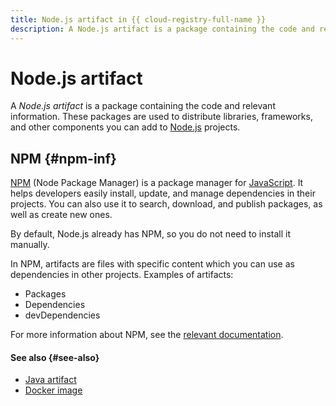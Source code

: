```yaml
---
title: Node.js artifact in {{ cloud-registry-full-name }}
description: A Node.js artifact is a package containing the code and relevant information. These packages are used to distribute libraries, frameworks, and other components you can add to Node.js projects.
---
```


# Node.js artifact

A _Node.js artifact_ is a package containing the code and relevant information. These packages are used to distribute libraries, frameworks, and other components you can add to [Node.js](https://en.wikipedia.org/wiki/Node.js) projects.

## NPM {#npm-inf}

[NPM](https://en.wikipedia.org/wiki/Npm) (Node Package Manager) is a package manager for [JavaScript](https://en.wikipedia.org/wiki/JavaScript). It helps developers easily install, update, and manage dependencies in their projects. You can also use it to search, download, and publish packages, as well as create new ones.

By default, Node.js already has NPM, so you do not need to install it manually.

In NPM, artifacts are files with specific content which you can use as dependencies in other projects. Examples of artifacts:
* Packages
* Dependencies
* devDependencies

For more information about NPM, see the [relevant documentation](https://docs.npmjs.com/).

#### See also {#see-also}

* [Java artifact](art-java.md)
* [Docker image](docker-image.md)